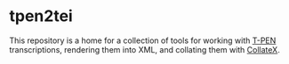 tpen2tei
========

This repository is a home for a collection of tools for working with <a href="http://t-pen.org/">T-PEN</a> transcriptions, rendering them into XML, and collating them with <a href="http://collatex.net/">CollateX</a>.
